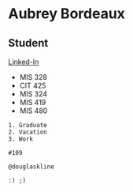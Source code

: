 Aubrey Bordeaux
===
## Student

[Linked-In](https://www.linkedin.com/in/aubrey-bordeaux-1444a41a2/)

* MIS 328
* CIT 425
* MIS 324
* MIS 419
* MIS 480
~~~~~~~~~~~~~~~~~~
1. Graduate
2. Vacation
3. Work

#109 

@douglaskline

:) ;)
